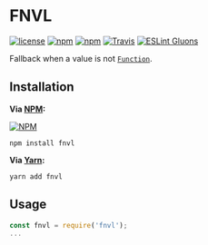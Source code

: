 # FNVL
[![license](https://img.shields.io/github/license/value-fallback/FNVL.svg?style=flat-square)](https://github.com/value-fallback/FNVL/blob/master/LICENSE)
[![npm](https://img.shields.io/npm/v/fnvl.svg?style=flat-square)](https://www.npmjs.com/package/fnvl)
[![npm](https://img.shields.io/npm/dt/fnvl.svg?style=flat-square)](https://www.npmjs.com/package/fnvl)
[![Travis](https://img.shields.io/travis/value-fallback/FNVL.svg?style=flat-square)](https://travis-ci.org/value-fallback/FNVL)
[![ESLint Gluons](https://img.shields.io/badge/code%20style-gluons-9C27B0.svg?style=flat-square)](https://github.com/gluons/eslint-config-gluons)

Fallback when a value is not [`Function`](https://developer.mozilla.org/en-US/docs/Web/JavaScript/Reference/Global_Objects/Function).

## Installation

**Via [NPM](https://www.npmjs.com):**

[![NPM](https://nodei.co/npm/fnvl.png?downloads=true&downloadRank=true&stars=true)](https://www.npmjs.com/package/fnvl)

```
npm install fnvl
```

**Via [Yarn](https://yarnpkg.com):**

```
yarn add fnvl
```

## Usage

```javascript
const fnvl = require('fnvl');
...
```
